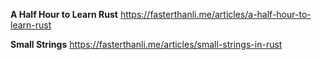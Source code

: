 **A Half Hour to Learn Rust**
https://fasterthanli.me/articles/a-half-hour-to-learn-rust

**Small Strings**
https://fasterthanli.me/articles/small-strings-in-rust